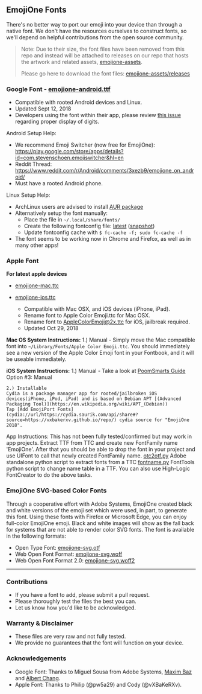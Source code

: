 ## EmojiOne Fonts

There's no better way to port our emoji into your device than through a native font.  We don't have the resources ourselves to construct fonts, so we'll depend on helpful contributions from the open source community.

> Note: Due to their size, the font files have been removed from this repo and instead will be attached to releases on our repo that hosts the artwork and related assets, [emojione-assets](https://github.com/emojione/emojione-assets).
>
> Please go here to download the font files: [emojione-assets/releases](https://github.com/emojione/emojione-assets/releases)
### Google Font - [emojione-android.ttf](https://github.com/emojione/emojione-assets/releases/download/4.0.1/emojione-android.ttf)

  * Compatible with rooted Android devices and Linux.
  * Updated Sept 12, 2018
  * Developers using the font within their app, please review [this issue](https://github.com/Ranks/emojione/issues/385) regarding proper display of digits.

Android Setup Help:
* We recommend Emoji Switcher (now free for EmojiOne): https://play.google.com/store/apps/details?id=com.stevenschoen.emojiswitcher&hl=en
* Reddit Thread: https://www.reddit.com/r/Android/comments/3xezb9/emojione_on_android/
* Must have a rooted Android phone.

Linux Setup Help:

* ArchLinux users are advised to install [AUR package](https://aur.archlinux.org/packages/ttf-emojione/)
* Alternatively setup the font manually:
  * Place the file in `~/.local/share/fonts/`
  * Create the following fontconfig file: [latest](https://aur.archlinux.org/cgit/aur.git/tree/70-emojione-color.conf?h=ttf-emojione) ([snapshot](https://github.com/maximbaz/dotfiles/blob/c893a835372c927eba9ec7e086e76b64f6210d8c/.config/fontconfig/conf.d/70-emojione-color.conf))
  * Update fontconfig cache with `$ fc-cache -f; sudo fc-cache -f`
* The font seems to be working now in Chrome and Firefox, as well as in many other apps!

### Apple Font

**For latest apple devices** 
- [emojione-mac.ttc](https://github.com/emojione/emojione-assets/releases/download/4.0.1/emojione-mac.ttc)
- [emojione-ios.ttc](https://github.com/emojione/emojione-assets/releases/download/4.0.1/emojione-ios.ttc)

  * Compatible with Mac OSX, and iOS devices (iPhone, iPad).
  * Rename font to Apple Color Emoji.ttc for Mac OSX.
  * Rename font to AppleColorEmoji@2x.ttc for iOS, jailbreak required.
  * Updated Oct 29, 2018
  
 
**Mac OS System Instructions:**
	1.) Manual 
	- Simply move the Mac compatible font into `~/Library/Fonts/Apple Color Emoji.ttc`. You should immediately see a new version of the Apple Color Emoji font in your Fontbook, and it will be useable immediately.

**iOS System Instructions:**
	1.) Manual 
	- Take a look at [PoomSmarts Guide](https://poomsmart.github.io/repo/emoji10.html) Option #3: Manual

	2.) Installable
	Cydia is a package manager app for rooted/jailbroken iOS devices(iPhone, iPod, iPad) and is based on Debian APT [(Advanced Packaging Tool)](https://en.wikipedia.org/wiki/APT_(Debian)) 
	Tap [Add EmojiPort Fonts](cydia://url/https://cydia.saurik.com/api/share#?source=https://vxbakerxv.github.io/repo/) cydia source for "EmojiOne 2018".

App Instructions:
    This has not been fully tested/confirmed but may work in app projects. 
	Extract TTF from TTC and create new FontFamily name 'EmojiOne'. After that you should be able to drop the font in your project and use UIFont to call that newly created FontFamily name. 
	[otc2otf.py](https://github.com/adobe-type-tools/afdko/tree/develop/python/afdko) Adobe standalone python script to extract fonts from a TTC
	[fontname.py](https://github.com/chrissimpkins/fontname.py) FontTools python script to change name table in a TTF.
	You can also use High-Logic FontCreator to do the above tasks.
	
### EmojiOne SVG-based Color Fonts
Through a cooperative effort with Adobe Systems, EmojiOne created black and white versions of the emoji set which were used, in part, to generate this font. Using these fonts with Firefox or Microsoft Edge, you can enjoy full-color EmojiOne emoji. Black and white images will show as the fall back for systems that are not able to render color SVG fonts. The font is available in the following formats:

  * Open Type Font: [emojione-svg.otf](https://github.com/emojione/emojione-assets/releases/download/3.1.2/emojione-svg.otf)
  * Web Open Font Format: [emojione-svg.woff](https://github.com/emojione/emojione-assets/releases/download/3.1.2/emojione-svg.woff)
  * Web Open Font Format 2.0: [emojione-svg.woff2](https://github.com/emojione/emojione-assets/releases/download/3.1.2/emojione-svg.woff2)

---
  
### Contributions
  * If you have a font to add, please submit a pull request.  
  * Please thoroughly test the files the best you can.  
  * Let us know how you'd like to be acknowledged.  

### Warranty & Disclaimer
  * These files are very raw and not fully tested.  
  * We provide no guarantees that the font will function on your device.
  
### Acknowledgements
  * Google Font: Thanks to Miguel Sousa from Adobe Systems, [Maxim Baz](https://github.com/maximbaz) and [Albert Chang](https://github.com/mxalbert1996).
  * Apple Font: Thanks to Philip (@pw5a29) and Cody (@vXBaKeRXv).
